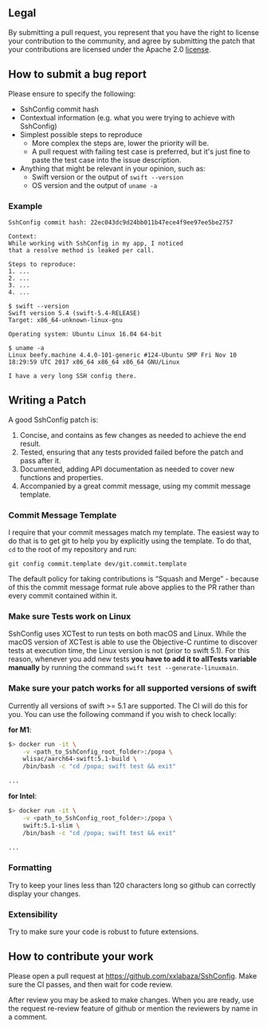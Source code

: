 ## Legal

By submitting a pull request, you represent that you have the right to license your contribution to the community, and agree by submitting the patch that your contributions are licensed under the Apache 2.0 [license](./LICENSE.txt).

## How to submit a bug report

Please ensure to specify the following:

* SshConfig commit hash
* Contextual information (e.g. what you were trying to achieve with SshConfig)
* Simplest possible steps to reproduce
  * More complex the steps are, lower the priority will be.
  * A pull request with failing test case is preferred, but it's just fine to paste the test case into the issue description.
* Anything that might be relevant in your opinion, such as:
  * Swift version or the output of `swift --version`
  * OS version and the output of `uname -a`

### Example

```
SshConfig commit hash: 22ec043dc9d24bb011b47ece4f9ee97ee5be2757

Context:
While working with SshConfig in my app, I noticed
that a resolve method is leaked per call.

Steps to reproduce:
1. ...
2. ...
3. ...
4. ...

$ swift --version
Swift version 5.4 (swift-5.4-RELEASE)
Target: x86_64-unknown-linux-gnu

Operating system: Ubuntu Linux 16.04 64-bit

$ uname -a
Linux beefy.machine 4.4.0-101-generic #124-Ubuntu SMP Fri Nov 10 18:29:59 UTC 2017 x86_64 x86_64 x86_64 GNU/Linux

I have a very long SSH config there.
```

## Writing a Patch

A good SshConfig patch is:

1. Concise, and contains as few changes as needed to achieve the end result.
2. Tested, ensuring that any tests provided failed before the patch and pass after it.
3. Documented, adding API documentation as needed to cover new functions and properties.
4. Accompanied by a great commit message, using my commit message template.

### Commit Message Template

I require that your commit messages match my template. The easiest way to do that is to get git to help you by explicitly using the template. To do that, `cd` to the root of my repository and run:

    git config commit.template dev/git.commit.template

The default policy for taking contributions is “Squash and Merge” - because of this the commit message format rule above applies to the PR rather than every commit contained within it.

### Make sure Tests work on Linux

SshConfig uses XCTest to run tests on both macOS and Linux. While the macOS version of XCTest is able to use the Objective-C runtime to discover tests at execution time, the Linux version is not (prior to swift 5.1).
For this reason, whenever you add new tests **you have to add it to allTests variable manually** by running the command `swift test --generate-linuxmain`.

### Make sure your patch works for all supported versions of swift

Currently all versions of swift >= 5.1 are supported. The CI will do this for you. You can use the following command if you wish to check locally:

**for M1**:

```bash
$> docker run -it \
    -v <path_to_SshConfig_root_folder>:/popa \
    wlisac/aarch64-swift:5.1-build \
    /bin/bash -c "cd /popa; swift test && exit"

...
```

**for Intel**:

```bash
$> docker run -it \
    -v <path_to_SshConfig_root_folder>:/popa \
    swift:5.1-slim \
    /bin/bash -c "cd /popa; swift test && exit"

...
```

### Formatting

Try to keep your lines less than 120 characters long so github can correctly display your changes.

### Extensibility

Try to make sure your code is robust to future extensions.

## How to contribute your work

Please open a pull request at https://github.com/xxlabaza/SshConfig. Make sure the CI passes, and then wait for code review.

After review you may be asked to make changes.  When you are ready, use the request re-review feature of github or mention the reviewers by name in a comment.
